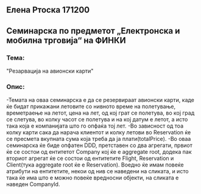 ## Елена Ртоска 171200
## Семинарска по предметот „Електронска и мобилна трговија“ на ФИНКИ

### Тема: 
"Резарвација на авионски карти"

### Опис:

-Темата на оваа семинарска е да се резервираат авионски карти, каде ќе бидат прикажани летовите со нивното време на полетување, времетраење на летот, цена на лет, од кој грат се полетува, во кој град се слетува, во колку часот се полетува и на кој датум е летот, а исто така која е компанијата што го опфаќа тој лет.
-Во зависност од тоа колку карти сака да нарача клиентот и колку летови во Reservation ќе се пресмета вкупната сума која треба да ја плати(totalPrice).
-Во оваа семинарска ќе биде опфатен DDD, претставен со два агрегати, првиот ќе се состои од ентитетот Company кој ќе е aggregate root, додека пак вториот агрегат ќе се состои од ентитетите Flight, Reservation и Client(тука aggregate root ќе е Reservation). Воедно ќе имам повеќе атрибути на ентитетите, некои од нив се наведени на сликата, и исто така ќе има што е можно повеќе вредносни објекти, на сликата е наведен CompanyId.
